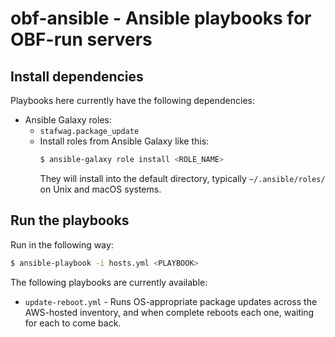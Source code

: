 # obf-ansible - Ansible playbooks for OBF-run servers

## Install dependencies

Playbooks here currently have the following dependencies:
* Ansible Galaxy roles:
    - `stafwag.package_update`
    - Install roles from Ansible Galaxy like this:
      ```sh
      $ ansible-galaxy role install <ROLE_NAME>
      ```
      They will install into the default directory, typically
      `~/.ansible/roles/` on Unix and macOS systems.

## Run the playbooks

Run in the following way:
```sh
$ ansible-playbook -i hosts.yml <PLAYBOOK>
```

The following playbooks are currently available:
* `update-reboot.yml` - Runs OS-appropriate package updates across the
  AWS-hosted inventory, and when complete reboots each one, waiting for
  each to come back.
